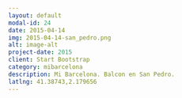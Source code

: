 ```yaml
---
layout: default
modal-id: 24
date: 2015-04-14
img: 2015-04-14-san_pedro.png
alt: image-alt
project-date: 2015
client: Start Bootstrap
category: mibarcelona
description: Mi Barcelona. Balcon en San Pedro.
latlng: 41.38743,2.179656
---
```

